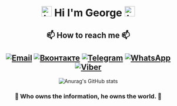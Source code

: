 <div align="center">

# <img src="https://user-images.githubusercontent.com/1303154/88677602-1635ba80-d120-11ea-84d8-d263ba5fc3c0.gif" width="28px" alt="hi"> Hi I'm George <img src="https://user-images.githubusercontent.com/1303154/88677602-1635ba80-d120-11ea-84d8-d263ba5fc3c0.gif" width="28px" alt="hi">

## 📫 How to reach me 📫

[![Email](https://img.shields.io/badge/-xitowzys-c0392b?style=for-the-badge&logo=gmail&logoColor=white)](mailto:xitowzys@gmail.com)
[![Вконтакте](https://img.shields.io/badge/-Вконтакте-blue?style=for-the-badge&logo=vk&logoColor=white&link=https://vk.com/xitowzys)](https://vk.com/xitowzys)
[![Telegram](https://img.shields.io/badge/-Telegram-26A5E4?style=for-the-badge&logo=Minutemailer&logoColor=white&link=https://tlgg.ru/xitowzys)](https://tlgg.ru/xitowzys)
[![WhatsApp](https://img.shields.io/badge/-WhatsApp-25D366?style=for-the-badge&logo=WhatsApp&logoColor=white&link=https://wapp.click/79041248533)](https://wapp.click/79041248533)
[![Viber](https://img.shields.io/badge/-Viber-7360F2?style=for-the-badge&logo=Viber&logoColor=white&link=https://viber.click/79041248533)](https://viber.click/79041248533)
---
![Anurag's GitHub stats](https://github-readme-stats.vercel.app/api?username=xitowzys&show_icons=true&theme=tokyonight)

### 🤫 Who owns the information, he owns the world. 🤫
  
</div>
